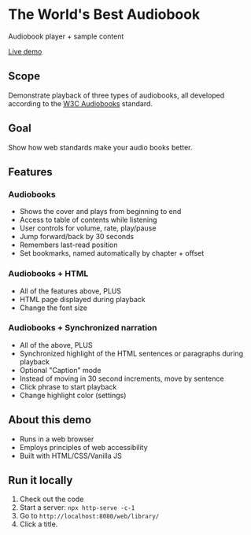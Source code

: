 # The World's Best Audiobook

Audiobook player + sample content

[Live demo](https://marisademeglio.github.io/worlds-best-audiobook/web/library/)

## Scope

Demonstrate playback of three types of audiobooks, all developed according to the [W3C Audiobooks](https://www.w3.org/TR/audiobooks/) standard.

## Goal

Show how web standards make your audio books better.

## Features

### Audiobooks
* Shows the cover and plays from beginning to end
* Access to table of contents while listening
* User controls for volume, rate, play/pause
* Jump forward/back by 30 seconds
* Remembers last-read position
* Set bookmarks, named automatically by chapter + offset

### Audiobooks + HTML

* All of the features above, PLUS
* HTML page displayed during playback
* Change the font size

### Audiobooks + Synchronized narration

* All of the above, PLUS
* Synchronized highlight of the HTML sentences or paragraphs during playback
* Optional "Caption" mode
* Instead of moving in 30 second increments, move by sentence
* Click phrase to start playback
* Change highlight color (settings)

## About this demo

* Runs in a web browser
* Employs principles of web accessibility
* Built with HTML/CSS/Vanilla JS

## Run it locally

1. Check out the code
2. Start a server: `npx http-serve -c-1`
3. Go to `http://localhost:8080/web/library/`
4. Click a title.

